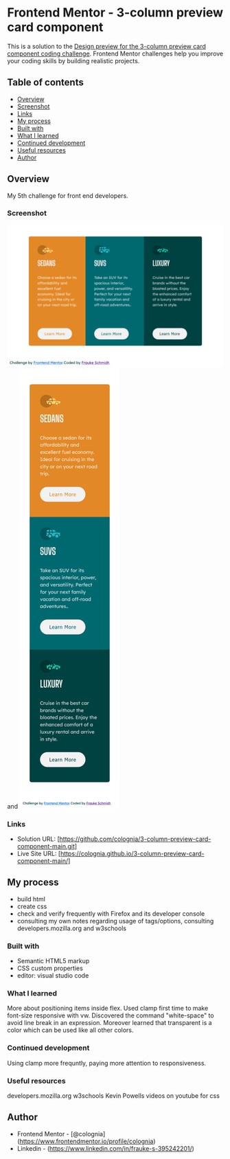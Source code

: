 # Frontend Mentor - 3-column preview card component
This is a solution to the [Design preview for the 3-column preview card component coding challenge](https://www.frontendmentor.io/challenges/3column-preview-card-component-pH92eAR2-). Frontend Mentor challenges help you improve your coding skills by building realistic projects. 

## Table of contents

  - [Overview](#overview)
  - [Screenshot](#screenshot)
  - [Links](#links)
  - [My process](#my-process)
  - [Built with](#built-with)
  - [What I learned](#what-i-learned)
  - [Continued development](#continued-development)
  - [Useful resources](#useful-resources)
  - [Author](#author)

## Overview

My 5th challenge for front end developers.

### Screenshot

![](./screenshots/screenshot_desktop.png) and ![](./screenshots/screenshot_mobile.png)

### Links

- Solution URL: [https://github.com/colognia/3-column-preview-card-component-main.git]
- Live Site URL: [https://colognia.github.io/3-column-preview-card-component-main/]

## My process

- build html
- create css
- check and verify frequently with Firefox and its developer console
- consulting my own notes regarding usage of tags/options, consulting developers.mozilla.org and w3schools


### Built with

- Semantic HTML5 markup
- CSS custom properties
- editor: visual studio code

### What I learned
More about positioning items inside flex. Used clamp first time to make font-size responsive with vw. Discovered the command "white-space" to avoid line break in an expression. Moreover learned that transparent is a color which can be used like all other colors.

### Continued development
Using clamp more frequntly, paying more attention to responsiveness.

### Useful resources

developers.mozilla.org
w3schools
Kevin Powells videos on youtube for css

## Author

- Frontend Mentor - [@colognia] (https://www.frontendmentor.io/profile/colognia)
- Linkedin - (https://www.linkedin.com/in/frauke-s-395242201/)

